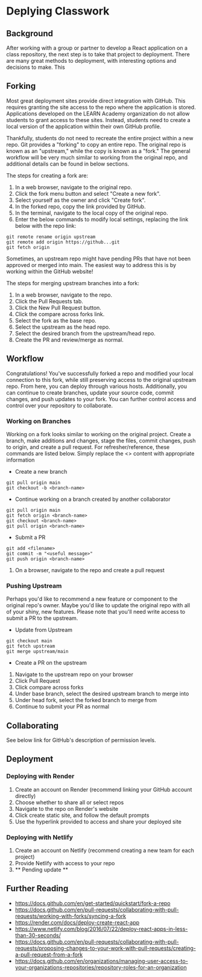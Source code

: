 # Deplying Classwork

## Background
After working with a group or partner to develop a React application on a class repository, the next step is to take that project to deployment. There are many great methods to deployment, with interesting options and decisions to make. This 

## Forking
Most great deployment sites provide direct integration with GitHub. This requires granting the site access to the repo where the application is stored. Applications developed on the LEARN Academy organization do not allow students to grant access to these sites. Instead, students need to create a local version of the application within their own GitHub profile.

Thankfully, students do not need to recreate the entire project within a new repo. Git provides a "forking" to copy an entire repo. The original repo is known as an "upstream," while the copy is known as a "fork." The general workflow will be very much similar to working from the original repo, and additional details can be found in below sections.

The steps for creating a fork are:
1. In a web browser, navigate to the original repo.
1. Click the fork menu button and select "Create a new fork".
1. Select yourself as the owner and click "Create fork".
1. In the forked repo, copy the link provided by GitHub.
1. In the terminal, navigate to the local copy of the original repo.
1. Enter the below commands to modify local settings, replacing the link below with the repo link:

```console
git remote rename origin upstream
git remote add origin https://github...git
git fetch origin
```

Sometimes, an upstream repo might have pending PRs that have not been approved or merged into main. The easiest way to address this is by working within the GitHub website!

The steps for merging upstream branches into a fork:
1. In a web browser, navigate to the repo.
1. Click the Pull Requests tab.
1. Click the New Pull Request button.
1. Click the compare across forks link.
1. Select the fork as the base repo.
1. Select the upstream as the head repo.
1. Select the desired branch from the upstream/head repo.
1. Create the PR and review/merge as normal.

## Workflow
Congratulations! You've successfully forked a repo and modified your local connection to this fork, while still preserving access to the original upstream repo. From here, you can deploy through various hosts. Additionally, you can continue to create branches, update your source code, commit changes, and push updates to your fork. You can further control access and control over your repository to collaborate.

### Working on Branches
Working on a fork looks similar to working on the original project. Create a branch, make additions and changes, stage the files, commit changes, push to origin, and create a pull request. For refresher/reference, these commands are listed below. Simply replace the <> content with appropriate information

* Create a new branch
```console
git pull origin main
git checkout -b <branch-name>
```

* Continue working on a branch created by another collaborator
```console
git pull origin main
git fetch origin <branch-name>
git checkout <branch-name>
git pull origin <branch-name>
```

* Submit a PR
```console
git add <filename>
git commit -m "<useful message>"
git push origin <branch-name>
```
1. On a browser, navigate to the repo and create a pull request

### Pushing Upstream
Perhaps you'd like to recommend a new feature or component to the original repo's owner. Maybe you'd like to update the original repo with all of your shiny, new features. Please note that you'll need write access to submit a PR to the upstream.

* Update from Upstream
```console
git checkout main
git fetch upstream
git merge upstream/main
```

* Create a PR on the upstream
1. Navigate to the upstream repo on your browser
1. Click Pull Request
1. Click compare across forks
1. Under base branch, select the desired upstream branch to merge into
1. Under head fork, select the forked branch to merge from
1. Continue to submit your PR as normal

## Collaborating
See below link for GitHub's description of permission levels.

## Deployment

### Deploying with Render

1. Create an account on Render (recommend linking your GitHub account directly)
1. Choose whether to share all or select repos
1. Navigate to the repo on Render's website
1. Click create static site, and follow the default prompts
1. Use the hyperlink provided to access and share your deployed site

### Deploying with Netlify

1. Create an account on Netlify (recommend creating a new team for each project)
1. Provide Netlify with access to your repo
1. ** Pending update **

## Further Reading
* https://docs.github.com/en/get-started/quickstart/fork-a-repo
* https://docs.github.com/en/pull-requests/collaborating-with-pull-requests/working-with-forks/syncing-a-fork
* https://render.com/docs/deploy-create-react-app
* https://www.netlify.com/blog/2016/07/22/deploy-react-apps-in-less-than-30-seconds/
* https://docs.github.com/en/pull-requests/collaborating-with-pull-requests/proposing-changes-to-your-work-with-pull-requests/creating-a-pull-request-from-a-fork
* https://docs.github.com/en/organizations/managing-user-access-to-your-organizations-repositories/repository-roles-for-an-organization
